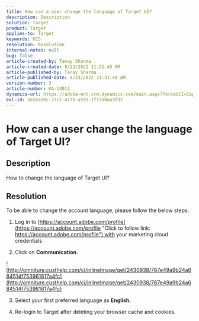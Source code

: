 ```yaml
---
title: How can a user change the language of Target UI?
description: Description
solution: Target
product: Target
applies-to: Target
keywords: KCS
resolution: Resolution
internal-notes: null
bug: false
article-created-by: Tanay Sharma .
article-created-date: 8/23/2022 11:21:45 AM
article-published-by: Tanay Sharma .
article-published-date: 8/23/2022 11:31:48 AM
version-number: 3
article-number: KA-14011
dynamics-url: https://adobe-ent.crm.dynamics.com/main.aspx?forceUCI=1&pagetype=entityrecord&etn=knowledgearticle&id=bc9347c3-d522-ed11-b83e-0022480867bd
exl-id: 3e2ea20c-73c1-477b-a59d-1f13d0aa3f32
---
```

# How can a user change the language of Target UI?

## Description


How to change the language of Target UI?


## Resolution




To be able to change the account language, please follow the below steps:

1. Log in to [https://account.adobe.com/profile](https://account.adobe.com/profile "Click to follow link: https://account.adobe.com/profile") with your marketing cloud credentials

2. Click on <b>Communication</b>.

![http://omniture.custhelp.com/ci/inlineImage/get/2430938/787e49a9b24a684514f753961617a4fc](http://omniture.custhelp.com/ci/inlineImage/get/2430938/787e49a9b24a684514f753961617a4fc)

3. Select your first preferred language as <b>English.</b>

4. Re-login to Target after deleting your browser cache and cookies.
